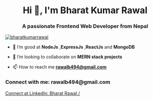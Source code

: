 
<h1 align="center">Hi 👋, I'm Bharat Kumar Rawal</h1>
<h3 align="center">A passionate Frontend Web Developer from Nepal</h3>

<p align="left"> <a href="https://github.com/ryo-ma/github-profile-trophy"><img src="https://github-profile-trophy.vercel.app/?username=bharatkumarrawal" alt="bharatkumarrawal" /></a> </p>

- 🌱 I’m good at **NodeJs** ,**ExpressJs** ,**ReactJs** and **MongoDB**

- 👯 I’m looking to collaborate on **MERN stack projects**

- 📫 How to reach me **rawalb494@gmail.com**

<h3 align="left">Connect with me: rawalb494@gmail.com </h3>
<a align="left" href="https://www.linkedin.com/in/bharat-rawal-b97308199">Connect at LinkedIn: Bharat Rawal / </a>
<p align="left">
</p>


